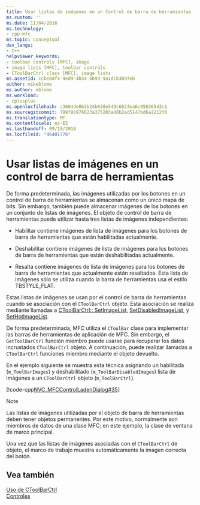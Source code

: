 ```yaml
---
title: Usar listas de imágenes en un Control de barra de herramientas | Microsoft Docs
ms.custom: ''
ms.date: 11/04/2016
ms.technology:
- cpp-mfc
ms.topic: conceptual
dev_langs:
- C++
helpviewer_keywords:
- toolbar controls [MFC], image
- image lists [MFC], toolbar controls
- CToolBarCtrl class [MFC], image lists
ms.assetid: ccbe8df4-4ed9-4b54-bb93-9a1dcb3b97eb
author: mikeblome
ms.author: mblome
ms.workload:
- cplusplus
ms.openlocfilehash: c3604de0b3b24b638e549c6823ea6c95036543c1
ms.sourcegitcommit: 799f9b976623a375203ad8b2ad5147bd6a2212f0
ms.translationtype: MT
ms.contentlocale: es-ES
ms.lasthandoff: 09/19/2018
ms.locfileid: "46401776"
---
```

# <a name="using-image-lists-in-a-toolbar-control"></a>Usar listas de imágenes en un control de barra de herramientas

De forma predeterminada, las imágenes utilizadas por los botones en un control de barra de herramientas se almacenan como un único mapa de bits. Sin embargo, también puede almacenar imágenes de los botones en un conjunto de listas de imágenes. El objeto de control de barra de herramientas puede utilizar hasta tres listas de imágenes independientes:

- Habilitar contiene imágenes de lista de imágenes para los botones de barra de herramientas que están habilitadas actualmente.

- Deshabilitar contiene imágenes de lista de imágenes para los botones de barra de herramientas que están deshabilitadas actualmente.

- Resalta contiene imágenes de lista de imágenes para los botones de barra de herramientas que actualmente están resaltados. Esta lista de imágenes sólo se utiliza cuando la barra de herramientas usa el estilo TBSTYLE_FLAT.

Estas listas de imágenes se usan por el control de barra de herramientas cuando se asociación con el `CToolBarCtrl` objeto. Esta asociación se realiza mediante llamadas a [CToolBarCtrl:: SetImageList](../mfc/reference/ctoolbarctrl-class.md#setimagelist), [SetDisabledImageList](../mfc/reference/ctoolbarctrl-class.md#setdisabledimagelist), y [SetHotImageList](../mfc/reference/ctoolbarctrl-class.md#sethotimagelist).

De forma predeterminada, MFC utiliza el `CToolBar` clase para implementar las barras de herramientas de aplicación de MFC. Sin embargo, el `GetToolBarCtrl` función miembro puede usarse para recuperar los datos incrustados `CToolBarCtrl` objeto. A continuación, puede realizar llamadas a `CToolBarCtrl` funciones miembro mediante el objeto devuelto.

En el ejemplo siguiente se muestra esta técnica asignando un habilitada (`m_ToolBarImages`) y deshabilitado (`m_ToolBarDisabledImages`) lista de imágenes a un `CToolBarCtrl` objeto (`m_ToolBarCtrl`).

[!code-cpp[NVC_MFCControlLadenDialog#35](../mfc/codesnippet/cpp/using-image-lists-in-a-toolbar-control_1.cpp)]

> [!NOTE]
>  Las listas de imágenes utilizadas por el objeto de barra de herramientas deben tener objetos permanentes. Por este motivo, normalmente son miembros de datos de una clase MFC; en este ejemplo, la clase de ventana de marco principal.

Una vez que las listas de imágenes asociadas con el `CToolBarCtrl` de objeto, el marco de trabajo muestra automáticamente la imagen correcta del botón.

## <a name="see-also"></a>Vea también

[Uso de CToolBarCtrl](../mfc/using-ctoolbarctrl.md)<br/>
[Controles](../mfc/controls-mfc.md)

